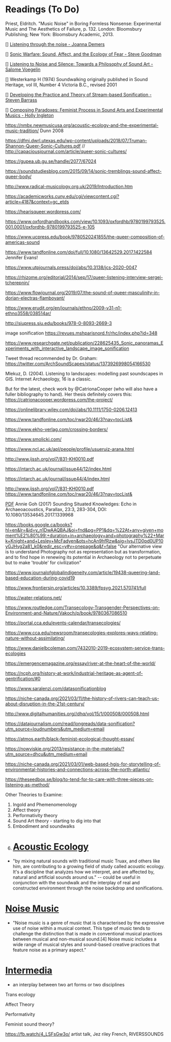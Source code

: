 # Readings (To Do)

Priest, Eldritch. "Music Noise" in Boring Formless Nonsense: Experimental Music and The Aesthetics of Failure, p. 132. London: Bloomsbury Publishing; New York: Bloomsbury Academic, 2013.

[] [Listening through the noise - Joanna Demers](https://global.oup.com/academic/product/listening-through-the-noise-9780195387667?cc=ca&lang=en&)

[] [Sonic Warfare: Sound, Affect, and the Ecology of Fear - Steve Goodman](https://ethnomusicologyreview.ucla.edu/journal/volume/16/piece/466)

[] [Listening to Noise and Silence: Towards a Philosophy of Sound Art - Salome Voegelin](https://front.bc.ca/thefront/wp-content/uploads/2017/11/salome-voegelin-listening-to-noise-and-silence-excerpt.pdf)

[] Westerkamp H (1974) Soundwalking originally published in Sound Heritage, vol III, Number 4 Victoria B.C., revised 2001

[] [Developing the Practice and Theory of Stream-based Sonification - Steven Barrass](http://scan.net.au/scan/journal/display.php?journal_id=135)

[] [Composing Paradoxes: Feminist Process in Sound Arts and Experimental Musics - Holly Ingleton](https://openaccess.city.ac.uk/id/eprint/17510/1/Ingleton,%20Holly%20(redacted).pdf)

https://nmbx.newmusicusa.org/acoustic-ecology-and-the-experimental-music-tradition/ Dunn 2008

https://dfmi.dwrl.utexas.edu/wp-content/uploads/2018/07/Truman-Shannon-Queer-Sonic-Cultures.pdf    // http://capaciousjournal.com/article/queer-sonic-cultures/

https://gupea.ub.gu.se/handle/2077/67024

https://soundstudiesblog.com/2015/09/14/sonic-tremblings-sound-affect-queer-body/

http://www.radical-musicology.org.uk/2019/Introduction.htm

https://academicworks.cuny.edu/cgi/viewcontent.cgi?article=4187&context=gc_etds

https://hearisqueer.wordpress.com/

https://www.oxfordhandbooks.com/view/10.1093/oxfordhb/9780199793525.001.0001/oxfordhb-9780199793525-e-105

https://www.ucpress.edu/book/9780520241855/the-queer-composition-of-americas-sound

https://www.tandfonline.com/doi/full/10.1080/13642529.2017.1422584  Jennifer Evans!

https://www.utpjournals.press/doi/abs/10.3138/jcs-2020-0047

https://rhizome.org/editorial/2014/sep/17/queer-listening-interview-sergei-tcherepnin/

https://www.flowjournal.org/2019/07/the-sound-of-queer-masculinity-in-dorian-electras-flamboyant/

https://www.erudit.org/en/journals/ethno/2009-v31-n1-ethno3558/038514ar/

http://siupress.siu.edu/books/978-0-8093-2669-3

image sonification
https://revues.mshparisnord.fr/rhc/index.php?id=348

https://www.researchgate.net/publication/228625435_Sonic_panoramas_Experiments_with_interactive_landscape_image_sonification

Tweet thread recommended by Dr. Graham: https://twitter.com/ArchSoundScapes/status/1373926998054166530

Mlekuz, D. (2004). Listening to landscapes: modelling past soundscapes in GIS. Internet Archaeology, 16 is a classic. 

But for the latest, check  work by @CatrionaCooper (who will also have a fuller bibliography to hand). Her thesis definitely covers this: https://catrionacooper.wordpress.com/the-project/

https://onlinelibrary.wiley.com/doi/abs/10.1111/1750-0206.12413

https://www.tandfonline.com/toc/rwar20/46/3?nav=tocList&

https://www.ekho-verlag.com/crossing-borders/

https://www.smolicki.com/

https://www.ncl.ac.uk/apl/people/profile/usueruiz-arana.html

http://www.ijssh.org/vol7/831-KH0010.pdf

https://intarch.ac.uk/journal/issue44/12/index.html

https://intarch.ac.uk/journal/issue44/4/index.html

http://www.ijssh.org/vol7/831-KH0010.pdf
https://www.tandfonline.com/toc/rwar20/46/3?nav=tocList&

[PDF](https://www.tandfonline.com/doi/abs/10.1080/13534645.2017.1339968?journalCode=tpar20) Annie Goh (2017) Sounding Situated Knowledges: Echo in Archaeoacoustics,
Parallax, 23:3, 283-304, DOI: 10.1080/13534645.2017.1339968

https://books.google.ca/books?hl=en&lr=&id=y_n1DwAAQBAJ&oi=fnd&pg=PP1&dq=%22At+any+given+moment%E2%80%99:+duration+in+archaeology+and+photography%22+Mark+Knight+and+Lesley+McFadyen&ots=hcAn9hfRzw&sig=lvsJTD0pd0UP10yGJHvg2a81_k0&redir_esc=y#v=onepage&q&f=false "Our alternative view is to understand Photography not as representation but as transformation, and to find hope in renewing its potential in Archaeology not to perpetuate but to make 'trouble' for civilization"

https://www.journalofglobalindigeneity.com/article/19438-queering-land-based-education-during-covid19

https://www.frontiersin.org/articles/10.3389/fpsyg.2021.570741/full

https://water-relations.net/

https://www.routledge.com/Transecology-Transgender-Perspectives-on-Environment-and-Nature/Vakoch/p/book/9780367086510

https://portal.cca.edu/events-calendar/transecologies/

https://www.cca.edu/newsroom/transecologies-explores-ways-relating-nature-without-assimilating/

https://www.danielbcoleman.com/7432010-2019-ecosystem-service-trans-ecologies

https://emergencemagazine.org/essay/river-at-the-heart-of-the-world/


https://ncph.org/history-at-work/industrial-heritage-as-agent-of-gentrification/#0

https://www.saralenzi.com/datasonificationblog

https://niche-canada.org/2021/03/11/the-history-of-rivers-can-teach-us-about-disruption-in-the-21st-century/

http://www.digitalhumanities.org//dhq/vol/15/1/000508/000508.html

https://datajournalism.com/read/longreads/data-sonification?utm_source=loudnumbers&utm_medium=email

https://atmos.earth/black-feminist-ecological-thought-essay/


https://nowviskie.org/2013/resistance-in-the-materials/?utm_source=dhcu&utm_medium=email


https://niche-canada.org/2021/03/01/web-based-hgis-for-storytelling-of-environmental-histories-and-connections-across-the-north-atlantic/

https://theseedbox.se/blog/to-tend-for-to-care-with-three-pieces-on-listening-as-method/

Other Theories to Examine:
1. Ingold and Phemenomenology
2. Affect theory
3. Performativity theory
4. Sound Art theory - starting to dig into that
5. Embodiment and soundwalks
6. # [Acoustic Ecology](https://web.archive.org/web/20060623010253/http://www.canadiangeographic.ca/magazine/jf06/indepth/science.asp)
- "by mixing natural sounds with traditional music Truax, and others like him, are contributing to a growing field of study called acoustic ecology. It's a discipline that analyzes how we interpret, and are affected by, natural and artificial sounds around us." -- could be useful in conjunction with the soundwalk and the interplay of real and constructed environment through the noise backdrop and sonifications.

# [Noise Music](https://en.wikipedia.org/wiki/Noise_music)
- "Noise music is a genre of music that is characterised by the expressive use of noise within a musical context. This type of music tends to challenge the distinction that is made in conventional musical practices between musical and non-musical sound.[4] Noise music includes a wide range of musical styles and sound-based creative practices that feature noise as a primary aspect."

# [Intermedia](https://en.wikipedia.org/wiki/Intermedia)
- an interplay between two art forms or two disciplines

Trans ecology

Affect Theory

Performativity

Feminist sound theory?

https://fb.watch/4_LSFsGw3o/ artist talk, Jez riley French, RIVERSSOUNDS

